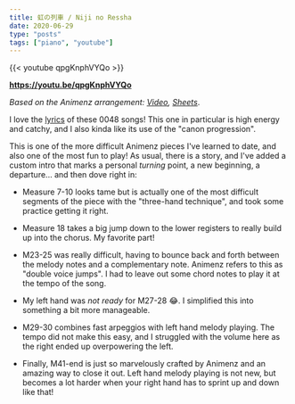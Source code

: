 ```yaml
---
title: 虹の列車 / Niji no Ressha
date: 2020-06-29
type: "posts"
tags: ["piano", "youtube"]
---
```


{{< youtube qpgKnphVYQo >}}

**https://youtu.be/qpgKnphVYQo**

_Based on the Animenz arrangement: [Video](https://youtu.be/ZFXbGYsZmMA), [Sheets](https://sheet.host/sheet/rCEOnB)_.

I love the [lyrics](http://stage48.net/studio48/nijinoressha.html) of these 0048 songs! This one in particular is high energy and catchy, and I also kinda like its use of the "canon progression".

This is one of the more difficult Animenz pieces I've learned to date, and also one of the most fun to play! As usual, there is a story, and I've added a custom intro that marks a personal _turning_ point, a new beginning, a departure... and then dove right in:

- Measure 7-10 looks tame but is actually one of the most difficult segments of the piece with the "three-hand technique", and took some practice getting it right.

- Measure 18 takes a big jump down to the lower registers to really build up into the chorus. My favorite part!

- M23-25 was really difficult, having to bounce back and forth between the melody notes and a complementary note. Animenz refers to this as "double voice jumps". I had to leave out some chord notes to play it at the tempo of the song.

- My left hand was _not ready_ for M27-28 😂. I simplified this into something a bit more manageable.

- M29-30 combines fast arpeggios with left hand melody playing. The tempo did not make this easy, and I struggled with the volume here as the right ended up overpowering the left.

- Finally, M41-end is just so marvelously crafted by Animenz and an amazing way to close it out. Left hand melody playing is not new, but becomes a lot harder when your right hand has to sprint up and down like that!
